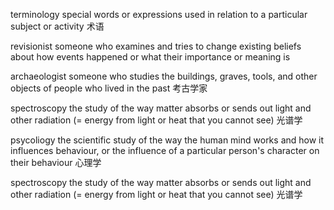 terminology
special words or expressions used in relation to a particular subject or activity
术语

revisionist
someone who examines and tries to change existing beliefs about how events happened or what their importance or meaning is

archaeologist
someone who studies the buildings, graves, tools, and other objects of people who lived in the past
考古学家

spectroscopy
the study of the way matter absorbs or sends out light and other radiation (= energy from light or heat that you cannot see)
光谱学

psycoliogy
the scientific study of the way the human mind works and how it influences behaviour, or the influence of a particular person's character on their behaviour
心理学

spectroscopy
the study of the way matter absorbs or sends out light and other radiation (= energy from light or heat that you cannot see)
光谱学